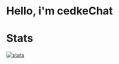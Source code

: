 # Hello, i'm cedkeChat

# Stats
[![stats](https://github-readme-stats.vercel.app/api/top-langs?username=00cedke&hide=html,scss,stylus,blade,jupyter%20notebook,python,css,shell,batchfile,dockerfile,typescript&theme=algolia&show_icons=true)](https://github.com/00cedke)

